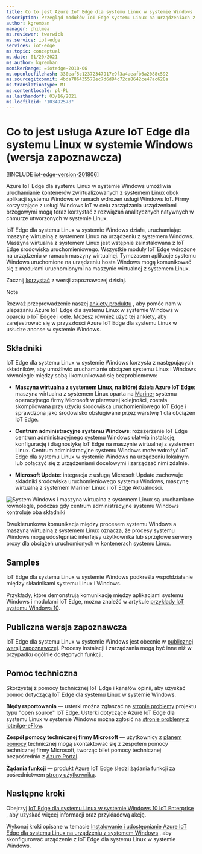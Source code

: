 ```yaml
---
title: Co to jest Azure IoT Edge dla systemu Linux w systemie Windows | Microsoft Docs
description: Przegląd modułów IoT Edge systemu Linux na urządzeniach z systemem Windows 10
author: kgremban
manager: philmea
ms.reviewer: twarwick
ms.service: iot-edge
services: iot-edge
ms.topic: conceptual
ms.date: 01/20/2021
ms.author: kgremban
monikerRange: =iotedge-2018-06
ms.openlocfilehash: 330eaf5c12372347917e9f3a4aeafb6a2088c592
ms.sourcegitcommit: 4bda786435578ec7d6d94c72ca8642ce47ac628a
ms.translationtype: MT
ms.contentlocale: pl-PL
ms.lasthandoff: 03/16/2021
ms.locfileid: "103492578"
---
```

# <a name="what-is-azure-iot-edge-for-linux-on-windows-preview"></a>Co to jest usługa Azure IoT Edge dla systemu Linux w systemie Windows (wersja zapoznawcza)

[!INCLUDE [iot-edge-version-201806](../../includes/iot-edge-version-201806.md)]

Azure IoT Edge dla systemu Linux w systemie Windows umożliwia uruchamianie kontenerów zwirtualizowanych z systemem Linux obok aplikacji systemu Windows w ramach wdrożeń usługi Windows IoT. Firmy korzystające z usługi Windows IoT w celu zarządzania urządzeniami brzegowymi mogą teraz korzystać z rozwiązań analitycznych natywnych w chmurze utworzonych w systemie Linux.

IoT Edge dla systemu Linux w systemie Windows działa, uruchamiając maszynę wirtualną z systemem Linux na urządzeniu z systemem Windows. Maszyna wirtualna z systemem Linux jest wstępnie zainstalowana z IoT Edge środowiska uruchomieniowego. Wszystkie moduły IoT Edge wdrożone na urządzeniu w ramach maszyny wirtualnej. Tymczasem aplikacje systemu Windows uruchomione na urządzeniu hosta Windows mogą komunikować się z modułami uruchomionymi na maszynie wirtualnej z systemem Linux.

Zacznij [korzystać](how-to-install-iot-edge-on-windows.md) z wersji zapoznawczej dzisiaj.

>[!NOTE]
>Rozważ przeprowadzenie naszej [ankiety produktu](https://aka.ms/AzEFLOW-Registration) , aby pomóc nam w ulepszaniu Azure IoT Edge dla systemu Linux w systemie Windows w oparciu o IoT Edgee i cele. Możesz również użyć tej ankiety, aby zarejestrować się w przyszłości Azure IoT Edge dla systemu Linux w usłudze anonse w systemie Windows.

## <a name="components"></a>Składniki

IoT Edge dla systemu Linux w systemie Windows korzysta z następujących składników, aby umożliwić uruchamianie obciążeń systemu Linux i Windows równolegle między sobą i komunikować się bezproblemowo:

* **Maszyna wirtualna z systemem Linux, na której działa Azure IoT Edge**: maszyna wirtualna z systemem Linux oparta na [Mariner](https://github.com/microsoft/CBL-Mariner) systemu operacyjnego firmy Microsoft w pierwszej kolejności, została skompilowana przy użyciu środowiska uruchomieniowego IoT Edge i sprawdzona jako środowisko obsługiwane przez warstwę 1 dla obciążeń IoT Edge.

* **Centrum administracyjne systemu Windows**: rozszerzenie IoT Edge centrum administracyjnego systemu Windows ułatwia instalację, konfigurację i diagnostykę IoT Edge na maszynie wirtualnej z systemem Linux. Centrum administracyjne systemu Windows może wdrożyć IoT Edge dla systemu Linux w systemie Windows na urządzeniu lokalnym lub połączyć się z urządzeniami docelowymi i zarządzać nimi zdalnie.

* **Microsoft Update**: integracja z usługą Microsoft Update zachowuje składniki środowiska uruchomieniowego systemu Windows, maszynę wirtualną z systemem Mariner Linux i IoT Edge Aktualności.

![System Windows i maszyna wirtualna z systemem Linux są uruchamiane równolegle, podczas gdy centrum administracyjne systemu Windows kontroluje oba składniki](./media/iot-edge-for-linux-on-windows/architecture-and-communication.png)

Dwukierunkowa komunikacja między procesem systemu Windows a maszyną wirtualną z systemem Linux oznacza, że procesy systemu Windows mogą udostępniać interfejsy użytkownika lub sprzętowe serwery proxy dla obciążeń uruchomionych w kontenerach systemu Linux.

## <a name="samples"></a>Samples

IoT Edge dla systemu Linux w systemie Windows podkreśla współdziałanie między składnikami systemu Linux i Windows.

Przykłady, które demonstrują komunikację między aplikacjami systemu Windows i modułami IoT Edge, można znaleźć w artykule [przykłady IoT systemu Windows 10](https://github.com/microsoft/Windows-IoT-Samples).

## <a name="public-preview"></a>Publiczna wersja zapoznawcza

IoT Edge dla systemu Linux w systemie Windows jest obecnie w [publicznej wersji zapoznawczej](https://azure.microsoft.com/support/legal/preview-supplemental-terms/). Procesy instalacji i zarządzania mogą być inne niż w przypadku ogólnie dostępnych funkcji.

## <a name="support"></a>Pomoc techniczna

Skorzystaj z pomocy technicznej IoT Edge i kanałów opinii, aby uzyskać pomoc dotyczącą IoT Edge dla systemu Linux w systemie Windows.

**Błędy raportowania** — usterki można zgłaszać na [stronie problemy](https://github.com/azure/iotedge/issues) projektu typu "open source" IoT Edge. Usterki dotyczące Azure IoT Edge dla systemu Linux w systemie Windows można zgłosić na [stronie problemy z iotedge-eFlow](https://github.com/azure/iotedge-eflow/issues).

**Zespół pomocy technicznej firmy Microsoft** — użytkownicy z [planem pomocy](https://azure.microsoft.com/support/plans/) technicznej mogą skontaktować się z zespołem pomocy technicznej firmy Microsoft, tworząc bilet pomocy technicznej bezpośrednio z [Azure Portal](https://ms.portal.azure.com/signin/index/?feature.settingsportalinstance=mpac).

**Żądania funkcji** — produkt Azure IoT Edge śledzi żądania funkcji za pośrednictwem [strony użytkownika](https://feedback.azure.com/forums/907045-azure-iot-edge).

## <a name="next-steps"></a>Następne kroki

Obejrzyj [IoT Edge dla systemu Linux w systemie Windows 10 IoT Enterprise](https://aka.ms/EFLOWPPC9) , aby uzyskać więcej informacji oraz przykładową akcję.

Wykonaj kroki opisane w temacie [Instalowanie i udostępnianie Azure IoT Edge dla systemu Linux na urządzeniu z systemem Windows](how-to-install-iot-edge-on-windows.md) , aby skonfigurować urządzenie z IoT Edge dla systemu Linux w systemie Windows.
